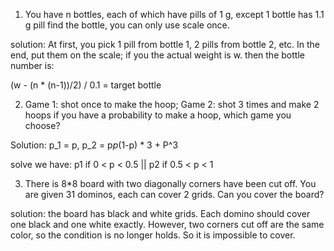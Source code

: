 1. You have n bottles, each of which have pills of 1 g, except 1 bottle has 1.1 g pill
find the bottle, you can only use scale once.

solution: At first, you pick 1 pill from bottle 1, 2 pills from bottle 2, etc.
In the end, put them on the scale; if you the actual weight is w.
then the bottle number is:

(w - (n * (n-1))/2) / 0.1 = target bottle

2. Game 1: shot once to make the hoop; Game 2: shot 3 times and make 2 hoops
if you have a probability to make a hoop, which game you choose?

Solution: p_1 = p, p_2 = p*p*(1-p) * 3 + P^3

solve we have: p1 if 0 < p < 0.5 || p2 if 0.5 < p < 1

3. There is 8*8 board with two diagonally corners have been cut off. 
You are given 31 dominos, each can cover 2 grids. Can you cover the board?

solution: the board has black and white grids. Each domino should cover
one black and one white exactly. However, two corners cut off
are the same color, so the condition is no longer holds. So it is
impossible to cover. 